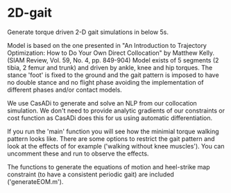 # 2D-gait
Generate torque driven 2-D gait simulations in below 5s.

Model is based on the one presented in "An Introduction to Trajectory Optimization: How to Do Your Own Direct Collocation" by Matthew Kelly. (SIAM Review, Vol. 59, No. 4, pp. 849-904)
Model exists of 5 segments (2 tibia, 2 femur and trunk) and driven by ankle, knee and hip torques.
The stance 'foot' is fixed to the ground and the gait pattern is imposed to have no double stance and no flight phase avoiding the implementation of different phases and/or contact models.

We use CasADi to generate and solve an NLP from our collocation simulation. We don't need to provide analytic gradients of our constraints or cost function as CasADi does this for us using automatic differentiation.

If you run the 'main' function you will see how the minimial torque walking pattern looks like. There are some options to restrict the gait pattern and look at the effects of for example ('walking without knee muscles'). You can uncomment these and run to observe the effects.

The functions to generate the equations of motion and heel-strike map constraint (to have a consistent periodic gait) are included ('generateEOM.m'). 

